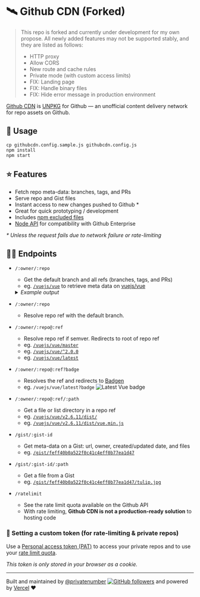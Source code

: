 # 🛰 Github CDN (Forked)

> This repo is forked and currently under development for my own propose. All newly added features may not be supported stably, and they are listed as follows:
> 
> * HTTP proxy
> * Allow CORS
> * New route and cache rules
> * Private mode (with custom access limits)
> * FIX: Landing page
> * FIX: Handle binary files
> * FIX: Hide error message in production environment

[Github CDN](https://github.com/memset0/github-cdn) is [UNPKG](https://unpkg.com/) for Github — an unofficial content delivery network for repo assets on Github.

## 🚀 Usage

```
cp githubcdn.config.sample.js githubcdn.config.js
npm install
npm start
```

## ⭐️ Features
- Fetch repo meta-data: branches, tags, and PRs
- Serve repo and Gist files
- Instant access to new changes pushed to Github *
- Great for quick prototyping / development
- Includes [npm excluded files](https://docs.npmjs.com/using-npm/developers.html#keeping-files-out-of-your-package)
- [Node API](https://github.com/privatenumber/github-cdn/blob/master/readme_node-api.md) for compatibility with Github Enterprise

_* Unless the request fails due to network failure or rate-limiting_

## 💁‍♀️ Endpoints
- `/:owner/:repo`
  - Get the default branch and all refs (branches, tags, and PRs)
  - eg. [`/vuejs/vue`](https://github-cdn.memset0.cn/vuejs/vue) to retrieve meta data on [vuejs/vue](https://github.com/vuejs/vue)

  <details>
  	<summary><i>Example output</i></summary>

  ```json5
  {
  	"default_branch": "master",
  	"refs": {
  		"heads": { ... },
  		"tags": { ... },
  		"pull": { ... }
  	}
  }
  ```

  </details>

- `/:owner/:repo`
  
  - Resolve repo ref with the default branch.
  
- `/:owner/:repo@:ref`

  - Resolve repo ref if semver. Redirects to root of repo ref
  - eg. [`/vuejs/vue/master`](https://github-cdn.memset0.cn/vuejs/vue/master)
  - eg. [`/vuejs/vue/^2.0.0`](https://github-cdn.memset0.cn/vuejs/vue/^2.0.0)
  - eg. [`/vuejs/vue/latest`](https://github-cdn.memset0.cn/vuejs/vue/latest)

- `/:owner/:repo@:ref?badge`

  - Resolves the ref and redirects to [Badgen](https://badgen.net)
  - eg. `/vuejs/vue/latest?badge` ![Latest Vue badge](https://github-cdn.memset0.cn/vuejs/vue/latest?badge)

- `/:owner/:repo@:ref/:path`

  - Get a file or list directory in a repo ref
  - eg. [`/vuejs/vue/v2.6.11/dist/`](https://github-cdn.memset0.cn/vuejs/vue/v2.6.11/dist/)
  - eg. [`/vuejs/vue/v2.6.11/dist/vue.min.js`](https://github-cdn.memset0.cn/vuejs/vue/v2.6.11/dist/vue.min.js)

- `/gist/:gist-id`
  - Get meta-data on a Gist: url, owner, created/updated date, and files
  - eg. [`/gist/feff40b0a522f0c41c4eff0b77ea1d47`](https://github-cdn.memset0.cn/gist/feff40b0a522f0c41c4eff0b77ea1d47)

- `/gist/:gist-id/:path`
  - Get a file from a Gist
  - eg. [`/gist/feff40b0a522f0c41c4eff0b77ea1d47/tulip.jpg`](https://github-cdn.memset0.cn/gist/feff40b0a522f0c41c4eff0b77ea1d47/tulip.jpg)

- `/ratelimit`

  - See the rate limit quota available on the Github API
  - With rate limiting, **Github CDN is not a production-ready solution** to hosting code

### 🔑 Setting a custom token (for rate-limiting & private repos)
Use a [Personal access token (PAT)](https://github.com/settings/tokens) to access your private repos and to use your [rate limit quota](https://developer.github.com/v3/#rate-limiting).

_This token is only stored in your browser as a cookie._

<!-- insert-token-input -->

---

Built and maintained by [@privatenumber](https://github.com/privatenumber) [![GitHub followers](https://img.shields.io/github/followers/privatenumber.svg?style=social&label=Follow)](https://github.com/privatenumber?tab=followers) and powered by [Vercel](https://vercel.com) ❤️
